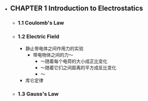 - ## CHAPTER 1 Introduction to Electrostatics
	- ### 1.1 Coulomb's Law
	- ### 1.2 Electric Field
		- 静止带电体之间作用力的实验
			- 带电物体之间的力～
				- ～随着每个电荷的大小成正比变化
				- ～随着它们之间距离的平方成反比变化
				- ～
		- 库仑定律
	- ### 1.3 Gauss's Law